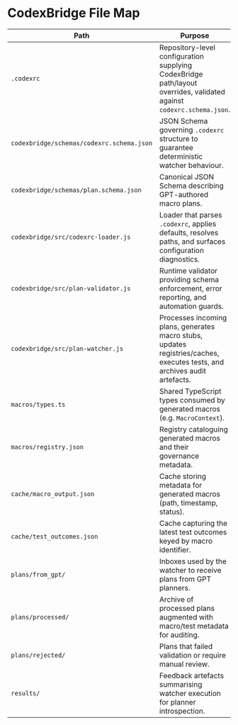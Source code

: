 # CodexBridge File Map

| Path | Purpose |
| ---- | ------- |
| `.codexrc` | Repository-level configuration supplying CodexBridge path/layout overrides, validated against `codexrc.schema.json`. |
| `codexbridge/schemas/codexrc.schema.json` | JSON Schema governing `.codexrc` structure to guarantee deterministic watcher behaviour. |
| `codexbridge/schemas/plan.schema.json` | Canonical JSON Schema describing GPT-authored macro plans. |
| `codexbridge/src/codexrc-loader.js` | Loader that parses `.codexrc`, applies defaults, resolves paths, and surfaces configuration diagnostics. |
| `codexbridge/src/plan-validator.js` | Runtime validator providing schema enforcement, error reporting, and automation guards. |
| `codexbridge/src/plan-watcher.js` | Processes incoming plans, generates macro stubs, updates registries/caches, executes tests, and archives audit artefacts. |
| `macros/types.ts` | Shared TypeScript types consumed by generated macros (e.g. `MacroContext`). |
| `macros/registry.json` | Registry cataloguing generated macros and their governance metadata. |
| `cache/macro_output.json` | Cache storing metadata for generated macros (path, timestamp, status). |
| `cache/test_outcomes.json` | Cache capturing the latest test outcomes keyed by macro identifier. |
| `plans/from_gpt/` | Inboxes used by the watcher to receive plans from GPT planners. |
| `plans/processed/` | Archive of processed plans augmented with macro/test metadata for auditing. |
| `plans/rejected/` | Plans that failed validation or require manual review. |
| `results/` | Feedback artefacts summarising watcher execution for planner introspection. |
